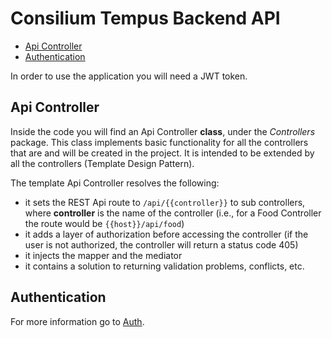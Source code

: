 # Consilium Tempus Backend API

- [Api Controller](#api-controller)
- [Authentication](#authentication)

In order to use the application you will need a JWT token.

## Api Controller

Inside the code you will find an Api Controller **class**, under the _Controllers_ package. This class implements basic functionality for all the controllers that are and will be created in the project. It is intended to be extended by all the controllers (Template Design Pattern).

The template Api Controller resolves the following:
- it sets the REST Api route to `/api/{{controller}}` to sub controllers, where **controller** is the name of the controller (i.e., for a Food Controller the route would be `{{host}}/api/food`)
- it adds a layer of authorization before accessing the controller (if the user is not authorized, the controller will return a status code 405)
- it injects the mapper and the mediator
- it contains a solution to returning validation problems, conflicts, etc.

## Authentication

For more information go to [Auth](api/Api.Auth.md).
